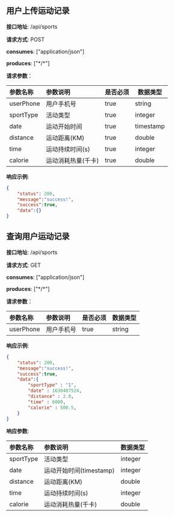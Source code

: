 ## 用户上传运动记录

**接口地址**: /api/sports

**请求方式**: POST

**consumes**: ["application/json"]

**produces**: ["\*/\*"]

**请求参数**：

| 参数名称  | 参数说明           | 是否必须 | 数据类型  |
| :-------- | :----------------- | -------- | --------- |
| userPhone | 用户手机号         | true     | string    |
| sportType | 活动类型           | true     | integer   |
| date      | 运动开始时间       | true     | timestamp |
| distance  | 运动距离(KM)       | true     | double    |
| time      | 运动持续时间(s)    | true     | integer   |
| calorie   | 运动消耗热量(千卡) | true     | double    |

 **响应示例**:

``` JSON
{
    "status": 200,
    "message":"success!",
    "success":true,
    "data":{}
}
```

## 查询用户运动记录

**接口地址**: /api/sports

**请求方式**: GET

**consumes**: ["application/json"]

**produces**: ["\*/\*"]

**请求参数**：

| 参数名称  | 参数说明                | 是否必须 | 数据类型 |
| :-------- | :---------------------- | -------- | -------- |
| userPhone | 用户手机号              | true     | string 

 **响应示例**:

``` JSON
{
    "status": 200,
    "message":"success!",
    "success":true,
    "data":{
        "sportType" : "1",
        "date" : 1630487524,
        "distance" : 2.0,
		"time" : 6000,
        "calorie" : 500.5,
    }
}
```

**响应参数**:

| 参数名称  | 参数说明                | 数据类型 |
| :-------- | :---------------------- | -------- |
| sportType | 活动类型                | integer  |
| date      | 运动开始时间(timestamp) | integer  |
| distance  | 运动距离(KM)            | double   |
| time      | 运动持续时间(s)         | integer  |
| calorie   | 运动消耗热量(千卡)      | double   |

